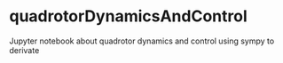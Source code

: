 # quadrotorDynamicsAndControl
Jupyter notebook about quadrotor dynamics and control using sympy to derivate
